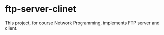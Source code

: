 # ftp-server-clinet
This project, for course Network Programming, implements FTP server and client. 
